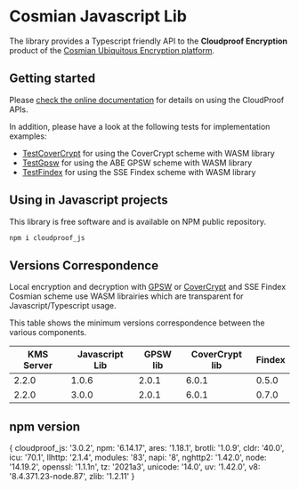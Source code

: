 # Cosmian Javascript Lib

The library provides a Typescript friendly API to the **Cloudproof Encryption** product of the [Cosmian Ubiquitous Encryption platform](https://cosmian.com).


## Getting started


Please [check the online documentation](https://docs.cosmian.com/cloudproof_encryption/use_cases_benefits/) for details on using the CloudProof APIs.


In addition, please have a look at the following tests for implementation examples:

 - [TestCoverCrypt](./tests/crypto/abe/cover_crypt/all.test.ts) for using the CoverCrypt scheme with WASM library
 - [TestGpsw](./tests/crypto/abe/gpsw/all.test.ts) for using the ABE GPSW scheme with WASM library
 - [TestFindex](./tests/interface/findex/upsert_search.test.ts) for using the SSE Findex scheme with WASM library


## Using in Javascript projects

This library is free software and is available on NPM public repository.

```bash
npm i cloudproof_js
```

## Versions Correspondence

Local encryption and decryption with [GPSW](https://github.com/Cosmian/abe_gpsw) or [CoverCrypt](https://github.com/Cosmian/cover_crypt) and SSE Findex Cosmian scheme use WASM librairies which are transparent for Javascript/Typescript usage.

This table shows the minimum versions correspondence between the various components.

KMS Server | Javascript Lib | GPSW lib | CoverCrypt lib | Findex
-----------|----------------|----------|----------------|-------
2.2.0      | 1.0.6          | 2.0.1    | 6.0.1          | 0.5.0
2.2.0      | 3.0.0          | 2.0.1    | 6.0.1          | 0.7.0


## npm version

{
  cloudproof_js: '3.0.2',
  npm: '6.14.17',
  ares: '1.18.1',
  brotli: '1.0.9',
  cldr: '40.0',
  icu: '70.1',
  llhttp: '2.1.4',
  modules: '83',
  napi: '8',
  nghttp2: '1.42.0',
  node: '14.19.2',
  openssl: '1.1.1n',
  tz: '2021a3',
  unicode: '14.0',
  uv: '1.42.0',
  v8: '8.4.371.23-node.87',
  zlib: '1.2.11'
}
